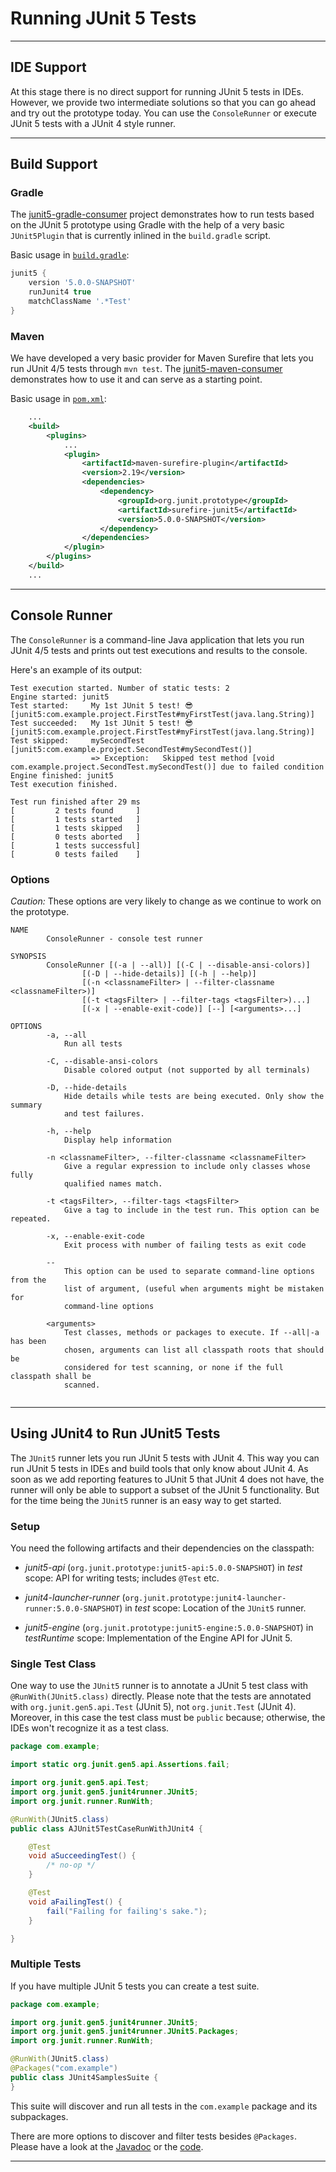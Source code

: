 # Running JUnit 5 Tests

----
## IDE Support

At this stage there is no direct support for running JUnit 5 tests in IDEs. However, we provide two intermediate solutions so that you can go ahead and try out the prototype today. You can use the `ConsoleRunner` or execute JUnit 5 tests with a JUnit 4 style runner.

----
## Build Support

### Gradle

The [junit5-gradle-consumer] project demonstrates how to run tests based on the JUnit 5 prototype using Gradle with the help of a very basic `JUnit5Plugin` that is currently inlined in the `build.gradle` script.

Basic usage in [`build.gradle`](https://github.com/junit-team/junit5-samples/blob/master/junit5-gradle-consumer/build.gradle):

```groovy
junit5 {
	version '5.0.0-SNAPSHOT'
	runJunit4 true
	matchClassName '.*Test'
}
```

### Maven

We have developed a very basic provider for Maven Surefire that lets you run JUnit 4/5 tests through `mvn test`. The [junit5-maven-consumer] demonstrates how to use it and can serve as a starting point.

Basic usage in [`pom.xml`](https://github.com/junit-team/junit5-samples/blob/master/junit5-maven-consumer/pom.xml):

```xml
	... 
	<build>
		<plugins>
			...
			<plugin>
				<artifactId>maven-surefire-plugin</artifactId>
				<version>2.19</version>
				<dependencies>
					<dependency>
						<groupId>org.junit.prototype</groupId>
						<artifactId>surefire-junit5</artifactId>
						<version>5.0.0-SNAPSHOT</version>
					</dependency>
				</dependencies>
			</plugin>
		</plugins>
	</build>
	...
```

----
## Console Runner

The `ConsoleRunner` is a command-line Java application that lets you run JUnit 4/5 tests and prints out test executions and results to the console.

Here's an example of its output:

```
Test execution started. Number of static tests: 2
Engine started: junit5
Test started:     My 1st JUnit 5 test! 😎 [junit5:com.example.project.FirstTest#myFirstTest(java.lang.String)]
Test succeeded:   My 1st JUnit 5 test! 😎 [junit5:com.example.project.FirstTest#myFirstTest(java.lang.String)]
Test skipped:     mySecondTest [junit5:com.example.project.SecondTest#mySecondTest()]
                  => Exception:   Skipped test method [void com.example.project.SecondTest.mySecondTest()] due to failed condition
Engine finished: junit5
Test execution finished.

Test run finished after 29 ms
[         2 tests found     ]
[         1 tests started   ]
[         1 tests skipped   ]
[         0 tests aborted   ]
[         1 tests successful]
[         0 tests failed    ]
```

### Options

*Caution:* These options are very likely to change as we continue to work on the prototype.

```
NAME
        ConsoleRunner - console test runner

SYNOPSIS
        ConsoleRunner [(-a | --all)] [(-C | --disable-ansi-colors)]
                [(-D | --hide-details)] [(-h | --help)]
                [(-n <classnameFilter> | --filter-classname <classnameFilter>)]
                [(-t <tagsFilter> | --filter-tags <tagsFilter>)...]
                [(-x | --enable-exit-code)] [--] [<arguments>...]

OPTIONS
        -a, --all
            Run all tests

        -C, --disable-ansi-colors
            Disable colored output (not supported by all terminals)

        -D, --hide-details
            Hide details while tests are being executed. Only show the summary
            and test failures.

        -h, --help
            Display help information

        -n <classnameFilter>, --filter-classname <classnameFilter>
            Give a regular expression to include only classes whose fully
            qualified names match.

        -t <tagsFilter>, --filter-tags <tagsFilter>
            Give a tag to include in the test run. This option can be repeated.

        -x, --enable-exit-code
            Exit process with number of failing tests as exit code

        --
            This option can be used to separate command-line options from the
            list of argument, (useful when arguments might be mistaken for
            command-line options

        <arguments>
            Test classes, methods or packages to execute. If --all|-a has been
            chosen, arguments can list all classpath roots that should be
            considered for test scanning, or none if the full classpath shall be
            scanned.


```

----
## Using JUnit4 to Run JUnit5 Tests

The `JUnit5` runner lets you run JUnit 5 tests with JUnit 4. This way you can run JUnit 5 tests in IDEs and build tools that only know about JUnit 4. As soon as we add reporting features to JUnit 5 that JUnit 4 does not have, the runner will only be able to support a subset of the JUnit 5 functionality. But for the time being the `JUnit5` runner is an easy way to get started.

### Setup

You need the following artifacts and their dependencies on the classpath:

- _junit5-api_ (`org.junit.prototype:junit5-api:5.0.0-SNAPSHOT`) in _test_ scope:
  API for writing tests; includes `@Test` etc.

- _junit4-launcher-runner_ (`org.junit.prototype:junit4-launcher-runner:5.0.0-SNAPSHOT`) in _test_ scope:
  Location of the `JUnit5` runner.

- _junit5-engine_ (`org.junit.prototype:junit5-engine:5.0.0-SNAPSHOT`) in _testRuntime_ scope:
  Implementation of the Engine API for JUnit 5.

### Single Test Class

One way to use the `JUnit5` runner is to annotate a JUnit 5 test class with `@RunWith(JUnit5.class)` directly. Please note that the tests are annotated with `org.junit.gen5.api.Test` (JUnit 5), not `org.junit.Test` (JUnit 4). Moreover, in this case the test class must be `public` because; otherwise, the IDEs won't recognize it as a test class.

```java
package com.example;

import static org.junit.gen5.api.Assertions.fail;

import org.junit.gen5.api.Test;
import org.junit.gen5.junit4runner.JUnit5;
import org.junit.runner.RunWith;

@RunWith(JUnit5.class)
public class AJUnit5TestCaseRunWithJUnit4 {

	@Test
	void aSucceedingTest() {
		/* no-op */
	}

	@Test
	void aFailingTest() {
		fail("Failing for failing's sake.");
	}

}
```

### Multiple Tests

If you have multiple JUnit 5 tests you can create a test suite.

```java
package com.example;

import org.junit.gen5.junit4runner.JUnit5;
import org.junit.gen5.junit4runner.JUnit5.Packages;
import org.junit.runner.RunWith;

@RunWith(JUnit5.class)
@Packages("com.example")
public class JUnit4SamplesSuite {
}
```

This suite will discover and run all tests in the `com.example` package and its subpackages.

There are more options to discover and filter tests besides `@Packages`. Please have a look at the [Javadoc](https://junit.ci.cloudbees.com/job/JUnit_Lambda/javadoc/org/junit/gen5/junit4runner/package-summary.html) or the [code](https://github.com/junit-team/junit-lambda/blob/master/junit4-launcher-runner/src/main/java/org/junit/gen5/junit4runner/JUnit5.java).

----

[junit5-gradle-consumer]: https://github.com/junit-team/junit5-samples/tree/master/junit5-gradle-consumer
[junit5-maven-consumer]: https://github.com/junit-team/junit5-samples/tree/master/junit5-maven-consumer